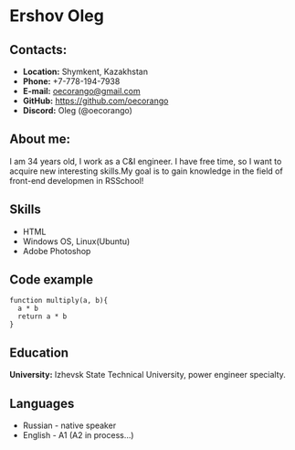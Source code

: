 # Ershov Oleg 
## Contacts:
* **Location:** Shymkent, Kazakhstan
* **Phone:** +7-778-194-7938
* **E-mail:** oecorango@gmail.com
* **GitHub:** https://github.com/oecorango
* **Discord:** Oleg (@oecorango)
## About me:
I am 34 years old, I work as a C&I engineer. I have free time, so I want to acquire new interesting skills.My goal is to gain knowledge in the field of front-end developmen in RSSchool!
## Skills
* HTML
* Windows OS, Linux(Ubuntu)
* Adobe Photoshop
## Code example
```
function multiply(a, b){
  a * b
  return a * b
}
```
## Education
**University:** Izhevsk State Technical University, power engineer specialty.
## Languages 
* Russian - native speaker
* English - A1 (A2 in process…)